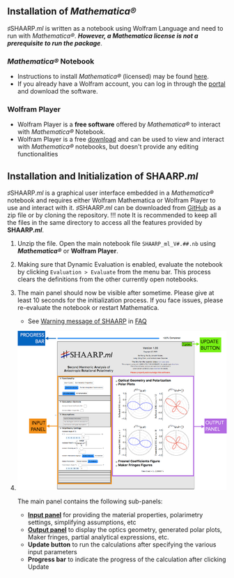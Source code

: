 ## Installation of _Mathematica®_

♯SHAARP._ml_ is written as a notebook using Wolfram Language and need to run with _Mathematica®_. _**However, a Mathematica license is not a prerequisite to run the package**_.

### _Mathematica®_ Notebook
- Instructions to install _Mathematica®_ (licensed) may be found [here](https://reference.wolfram.com/language/tutorial/InstallingMathematica.html). 
- If you already have a Wolfram account, you can log in through the [portal](https://account.wolfram.com/login) and download the software.

### Wolfram Player
-  Wolfram Player is a **free software** offered by _Mathematica®_ to interact with _Mathematica®_ Notebook.
- Wolfram Player is a free [download](https://www.wolfram.com/player/) and can be used to view and interact with _Mathematica®_ notebooks, but doesn't provide any editing functionalities

## Installation and Initialization of SHAARP._ml_

 ♯SHAARP._ml_ is a graphical user interface embedded in a  _Mathematica®_ notebook and requires either Wolfram Mathematica or Wolfram Player to use and interact with it. ♯SHAARP._ml_ can be downloaded from [GitHub](https://github.com/bzw133/SHAARP.ml)​ ​as a zip file or by cloning the repository. 
!!! note
	It is recommended to keep all the files in the same directory to access all the features provided by **SHAARP._ml_**.

1. Unzip the file. Open the main notebook file `SHAARP_ml_V#.##.nb​` using **_Mathematica®_** or **Wolfram Player**.

2. Making sure that Dynamic Evaluation is enabled, evaluate the notebook by clicking `Evaluation > Evaluate` from the menu bar. This process clears the definitions from the other currently open notebooks.

3. The main panel should now be visible after sometime. Please give at least 10 seconds for the initialization process. If you face issues, please re-evaluate the notebook or restart Mathematica. 
	- See [Warning message of SHAARP](<FAQ.md#Warning message of SHAARP>) in [FAQ](FAQ.md)

4. 
   ![mainpanel](./img/mainpanel.png)

   The main panel contains the following sub-panels:

   -  **[Input panel](input.md)** for providing the material properties, polarimetry settings, simplifying assumptions, etc
   -  **[Output panel](output.md)** to display the optics geometry, generated polar plots, Maker fringes, partial analytical expressions, etc.
   -  **Update button** to run the calculations after specifying the various input parameters
   -  **Progress bar** to indicate the progress of the calculation after clicking Update
